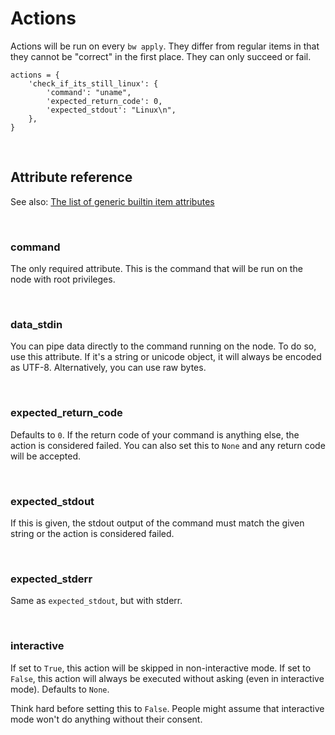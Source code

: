 # Actions

Actions will be run on every `bw apply`. They differ from regular items in that they cannot be "correct" in the first place. They can only succeed or fail.

    actions = {
        'check_if_its_still_linux': {
            'command': "uname",
            'expected_return_code': 0,
            'expected_stdout': "Linux\n",
        },
    }

<br>

## Attribute reference

See also: [The list of generic builtin item attributes](../repo/bundles.md#builtin-item-attributes)

<br>

### command

The only required attribute. This is the command that will be run on the node with root privileges.

<br>

### data_stdin

You can pipe data directly to the command running on the node. To do so, use this attribute. If it's a string or unicode object, it will always be encoded as UTF-8. Alternatively, you can use raw bytes.

<br>

### expected_return_code

Defaults to `0`. If the return code of your command is anything else, the action is considered failed. You can also set this to `None` and any return code will be accepted.

<br>

### expected_stdout

If this is given, the stdout output of the command must match the given string or the action is considered failed.

<br>

### expected_stderr

Same as `expected_stdout`, but with stderr.

<br>

### interactive

If set to `True`, this action will be skipped in non-interactive mode. If set to `False`, this action will always be executed without asking (even in interactive mode). Defaults to `None`.

<div class="alert alert-warning">Think hard before setting this to <code>False</code>. People might assume that interactive mode won't do anything without their consent.</div>
